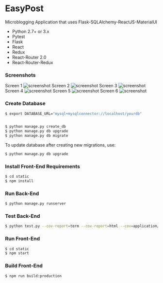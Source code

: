 # EasyPost #

Microblogging Application that uses Flask-SQLAlchemy-ReactJS-MaterialUI

* Python 2.7+ or 3.x
* Pytest
* Flask
* React
* Redux
* React-Router 2.0
* React-Router-Redux


### Screenshots
Screen 1
![screenshot](http://i.imgur.com/FoVZ1jQ.png)
Screen 2
![screenshot](http://i.imgur.com/NFuCbj3.png)
Screen 3
![screenshot](http://i.imgur.com/7spm6jZ.png)
Screen 4
![screenshot](http://i.imgur.com/2IQgXDx.png)
Screen 5
![screenshot](http://i.imgur.com/I47X7C1.png)
Screen 6
![screenshot](http://i.imgur.com/sBipDuL.png)


### Create Database

```sh
$ export DATABASE_URL="mysql+mysqlconnector://localhost/yourdb"


$ python manage.py create_db
$ python manage.py db upgrade
$ python manage.py db migrate
```

To update database after creating new migrations, use:

```sh
$ python manage.py db upgrade
```

### Install Front-End Requirements
```sh
$ cd static
$ npm install
```

### Run Back-End

```sh
$ python manage.py runserver
```

### Test Back-End

```sh
$ python test.py --cov-report=term --cov-report=html --cov=application/ tests/
```

### Run Front-End

```sh
$ cd static
$ npm start
```

### Build Front-End

```sh
$ npm run build:production
```
